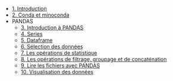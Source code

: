 - [1. Introduction]()
- [2. Conda et minoconda]()
- PANDAS
	- [3. Introduction à PANDAS]()
	- [4. Series]()
	- [5. Dataframe]()
	- [6. Sélection des données]()
	- [7. Les opérations de statistique]()
	- [8. Les opérations de filtrage, groupage et de concaténation]()
	- [9. Lire les fichiers avec PANDAS]()
	- [10. Visualisation des données]()
